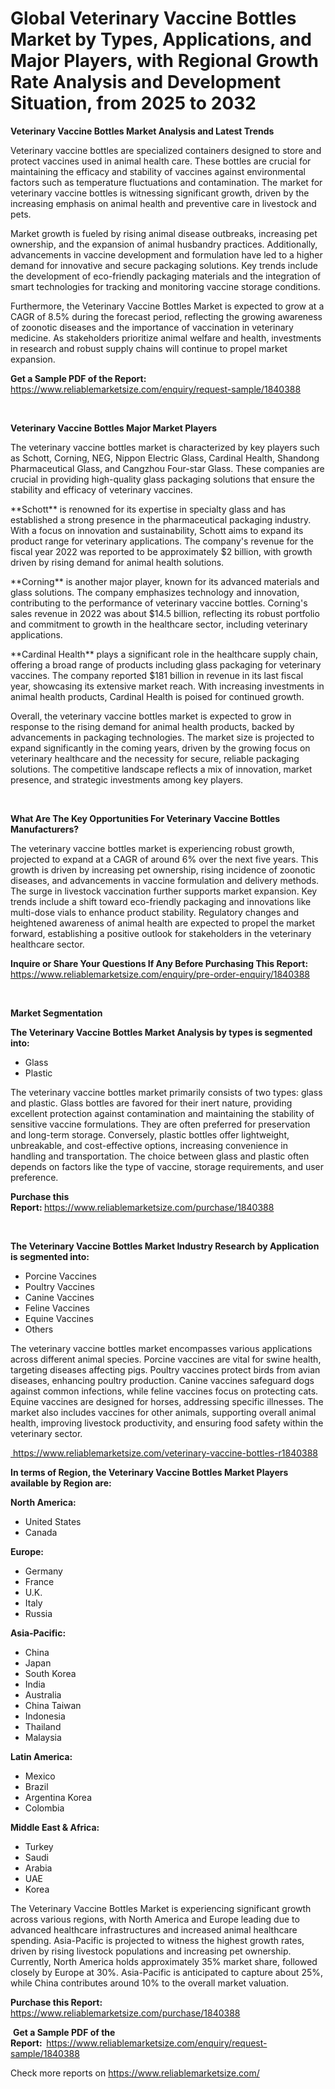 <p><h1>Global Veterinary Vaccine Bottles Market by Types, Applications, and Major Players, with Regional Growth Rate Analysis and Development Situation, from 2025 to 2032</h1></p><p><strong>Veterinary Vaccine Bottles Market Analysis and Latest Trends</strong></p>
<p><p>Veterinary vaccine bottles are specialized containers designed to store and protect vaccines used in animal health care. These bottles are crucial for maintaining the efficacy and stability of vaccines against environmental factors such as temperature fluctuations and contamination. The market for veterinary vaccine bottles is witnessing significant growth, driven by the increasing emphasis on animal health and preventive care in livestock and pets. </p><p>Market growth is fueled by rising animal disease outbreaks, increasing pet ownership, and the expansion of animal husbandry practices. Additionally, advancements in vaccine development and formulation have led to a higher demand for innovative and secure packaging solutions. Key trends include the development of eco-friendly packaging materials and the integration of smart technologies for tracking and monitoring vaccine storage conditions. </p><p>Furthermore, the Veterinary Vaccine Bottles Market is expected to grow at a CAGR of 8.5% during the forecast period, reflecting the growing awareness of zoonotic diseases and the importance of vaccination in veterinary medicine. As stakeholders prioritize animal welfare and health, investments in research and robust supply chains will continue to propel market expansion.</p></p>
<p><strong>Get a Sample PDF of the Report:&nbsp;</strong> <a href="https://www.reliablemarketsize.com/enquiry/request-sample/1840388?utm_campaign=2392&utm_medium=2&utm_source=Github&utm_content=ia&utm_term=10022025&utm_id=veterinary-vaccine-bottles">https://www.reliablemarketsize.com/enquiry/request-sample/1840388</a></p>
<p>&nbsp;</p>
<p><strong>Veterinary Vaccine Bottles Major Market Players</strong></p>
<p><p>The veterinary vaccine bottles market is characterized by key players such as Schott, Corning, NEG, Nippon Electric Glass, Cardinal Health, Shandong Pharmaceutical Glass, and Cangzhou Four-star Glass. These companies are crucial in providing high-quality glass packaging solutions that ensure the stability and efficacy of veterinary vaccines.</p><p>**Schott** is renowned for its expertise in specialty glass and has established a strong presence in the pharmaceutical packaging industry. With a focus on innovation and sustainability, Schott aims to expand its product range for veterinary applications. The company's revenue for the fiscal year 2022 was reported to be approximately $2 billion, with growth driven by rising demand for animal health solutions.</p><p>**Corning** is another major player, known for its advanced materials and glass solutions. The company emphasizes technology and innovation, contributing to the performance of veterinary vaccine bottles. Corning's sales revenue in 2022 was about $14.5 billion, reflecting its robust portfolio and commitment to growth in the healthcare sector, including veterinary applications.</p><p>**Cardinal Health** plays a significant role in the healthcare supply chain, offering a broad range of products including glass packaging for veterinary vaccines. The company reported $181 billion in revenue in its last fiscal year, showcasing its extensive market reach. With increasing investments in animal health products, Cardinal Health is poised for continued growth.</p><p>Overall, the veterinary vaccine bottles market is expected to grow in response to the rising demand for animal health products, backed by advancements in packaging technologies. The market size is projected to expand significantly in the coming years, driven by the growing focus on veterinary healthcare and the necessity for secure, reliable packaging solutions. The competitive landscape reflects a mix of innovation, market presence, and strategic investments among key players.</p></p>
<p>&nbsp;</p>
<p><strong>What Are The Key Opportunities For Veterinary Vaccine Bottles Manufacturers?</strong></p>
<p><p>The veterinary vaccine bottles market is experiencing robust growth, projected to expand at a CAGR of around 6% over the next five years. This growth is driven by increasing pet ownership, rising incidence of zoonotic diseases, and advancements in vaccine formulation and delivery methods. The surge in livestock vaccination further supports market expansion. Key trends include a shift toward eco-friendly packaging and innovations like multi-dose vials to enhance product stability. Regulatory changes and heightened awareness of animal health are expected to propel the market forward, establishing a positive outlook for stakeholders in the veterinary healthcare sector.</p></p>
<p><strong>Inquire or Share Your Questions If Any Before Purchasing This Report:</strong> <a href="https://www.reliablemarketsize.com/enquiry/pre-order-enquiry/1840388?utm_campaign=2392&utm_medium=2&utm_source=Github&utm_content=ia&utm_term=10022025&utm_id=veterinary-vaccine-bottles">https://www.reliablemarketsize.com/enquiry/pre-order-enquiry/1840388</a></p>
<p>&nbsp;</p>
<p><strong>Market Segmentation</strong></p>
<p><strong>The Veterinary Vaccine Bottles Market Analysis by types is segmented into:</strong></p>
<p><ul><li>Glass</li><li>Plastic</li></ul></p>
<p><p>The veterinary vaccine bottles market primarily consists of two types: glass and plastic. Glass bottles are favored for their inert nature, providing excellent protection against contamination and maintaining the stability of sensitive vaccine formulations. They are often preferred for preservation and long-term storage. Conversely, plastic bottles offer lightweight, unbreakable, and cost-effective options, increasing convenience in handling and transportation. The choice between glass and plastic often depends on factors like the type of vaccine, storage requirements, and user preference.</p></p>
<p><strong>Purchase this Report:&nbsp;</strong><a href="https://www.reliablemarketsize.com/purchase/1840388?utm_campaign=2392&utm_medium=2&utm_source=Github&utm_content=ia&utm_term=10022025&utm_id=veterinary-vaccine-bottles">https://www.reliablemarketsize.com/purchase/1840388</a></p>
<p>&nbsp;</p>
<p><strong>The Veterinary Vaccine Bottles Market Industry Research by Application is segmented into:</strong></p>
<p><ul><li>Porcine Vaccines</li><li>Poultry Vaccines</li><li>Canine Vaccines</li><li>Feline Vaccines</li><li>Equine Vaccines</li><li>Others</li></ul></p>
<p><p>The veterinary vaccine bottles market encompasses various applications across different animal species. Porcine vaccines are vital for swine health, targeting diseases affecting pigs. Poultry vaccines protect birds from avian diseases, enhancing poultry production. Canine vaccines safeguard dogs against common infections, while feline vaccines focus on protecting cats. Equine vaccines are designed for horses, addressing specific illnesses. The market also includes vaccines for other animals, supporting overall animal health, improving livestock productivity, and ensuring food safety within the veterinary sector.</p></p>
<p><a href="https://www.reliablemarketsize.com/veterinary-vaccine-bottles-r1840388?utm_campaign=2392&utm_medium=2&utm_source=Github&utm_content=ia&utm_term=10022025&utm_id=veterinary-vaccine-bottles">&nbsp;https://www.reliablemarketsize.com/veterinary-vaccine-bottles-r1840388</a></p>
<p><strong>In terms of Region, the Veterinary Vaccine Bottles Market Players available by Region are:</strong></p>
<p>
    <p> <strong> North America: </strong>
        <ul>
            <li>United States</li>
            <li>Canada</li>
        </ul>
        </p> 
    <p> <strong> Europe: </strong>
        <ul>
            <li>Germany</li>
            <li>France</li>
            <li>U.K.</li>
            <li>Italy</li>
            <li>Russia</li>
        </ul>
        </p> 
    <p> <strong> Asia-Pacific: </strong>
        <ul>
            <li>China</li>
            <li>Japan</li>
            <li>South Korea</li>
            <li>India</li>
            <li>Australia</li>
            <li>China Taiwan</li>
            <li>Indonesia</li>
            <li>Thailand</li>
            <li>Malaysia</li>
        </ul>
        </p> 
    <p> <strong> Latin America: </strong>
        <ul>
            <li>Mexico</li>
            <li>Brazil</li>
            <li>Argentina Korea</li>
            <li>Colombia</li>
        </ul>
        </p> 
    <p> <strong> Middle East & Africa: </strong>
        <ul>
            <li>Turkey</li>
            <li>Saudi</li>
            <li>Arabia</li>
            <li>UAE</li>
            <li>Korea</li>
        </ul>
    </p>
    </p>
<p><p>The Veterinary Vaccine Bottles Market is experiencing significant growth across various regions, with North America and Europe leading due to advanced healthcare infrastructures and increased animal healthcare spending. Asia-Pacific is projected to witness the highest growth rates, driven by rising livestock populations and increasing pet ownership. Currently, North America holds approximately 35% market share, followed closely by Europe at 30%. Asia-Pacific is anticipated to capture about 25%, while China contributes around 10% to the overall market valuation.</p></p>
<p><strong>Purchase this Report: </strong><a href="https://www.reliablemarketsize.com/purchase/1840388?utm_campaign=2392&utm_medium=2&utm_source=Github&utm_content=ia&utm_term=10022025&utm_id=veterinary-vaccine-bottles">https://www.reliablemarketsize.com/purchase/1840388</a></p>
<p>&nbsp;<strong>Get a Sample PDF of the Report:&nbsp;&nbsp;</strong><a href="https://www.reliablemarketsize.com/enquiry/request-sample/1840388?utm_campaign=2392&utm_medium=2&utm_source=Github&utm_content=ia&utm_term=10022025&utm_id=veterinary-vaccine-bottles">https://www.reliablemarketsize.com/enquiry/request-sample/1840388</a></p>
<p><strong></strong></p>
<p>Check more reports on <a href="https://www.reliablemarketsize.com/?utm_campaign=2392&utm_medium=2&utm_source=Github&utm_content=ia&utm_term=10022025&utm_id=veterinary-vaccine-bottles">https://www.reliablemarketsize.com/</a></p>